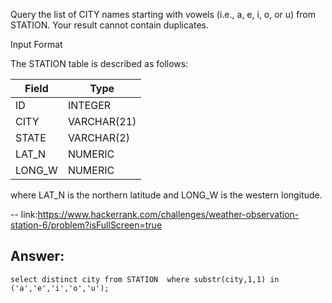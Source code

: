 Query the list of CITY names starting with vowels (i.e., a, e, i, o, or u) from STATION. Your result cannot contain duplicates.

Input Format

The STATION table is described as follows:

| Field       |   Type     |
|-------------|------------|
| ID          | INTEGER    |
| CITY        | VARCHAR(21)|
| STATE       | VARCHAR(2) |
| LAT_N       | NUMERIC    |
| LONG_W      | NUMERIC    |

where LAT_N is the northern latitude and LONG_W is the western longitude.

--
link:https://www.hackerrank.com/challenges/weather-observation-station-6/problem?isFullScreen=true

<h2>Answer:</h2>
<code>select distinct city from STATION  where substr(city,1,1) in ('a','e','i','o','u');</code>
